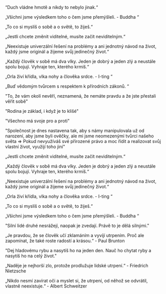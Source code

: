  “Duch vládne hmotě a nikdy to nebylo jinak.“

„Všichni jsme výsledkem toho o čem jsme přemýšleli. - Buddha “

„To co si myslíš o sobě a o světě, to žiješ.“

„Jestli chcete změnit viditelné, musíte začít neviditelným.“

„Neexistuje univerzální řešení na problémy a ani jednotný návod na život, každý jsme originál a žijeme svůj jedinečný život.“

„Každý člověk v sobě má dva vlky. Jeden je dobrý a jeden zlý a neustále spolu bojují. Vyhraje ten, kterého krmíš.“

„Orla živí křídla, vlka nohy a člověka srdce. - I-ting “

„Buď vědomým tvůrcem s respektem k přírodních zákonů. “ 

"To, že vám okolí nevěří, neznamená, že nemáte pravdu a že jste přestali věřit sobě"

"Rodina je základ, i když je to klišé"

"Všechno má svoje pro a proti"

"Společnost je dnes nastavena tak, aby s námy manipulovala už od narození, aby jsme byli ověčky, ale mi jsme neomezenými tvůrci našeho světa => Pokud nevyužíváš své přirozené právo a moc řídit a realizovat svůj vlastní život, využijí toho jiní"

„Jestli chcete změnit viditelné, musíte začít neviditelným.“

„Každý člověk v sobě má dva vlky. Jeden je dobrý a jeden zlý a neustále spolu bojují. Vyhraje ten, kterého krmíš.“

„Neexistuje univerzální řešení na problémy a ani jednotný návod na život, každý jsme originál a žijeme svůj jedinečný život.“


„Orla živí křídla, vlka nohy a člověka srdce. - I-ting “

„To co si myslíš o sobě a o světě, to žiješ.“

„Všichni jsme výsledkem toho o čem jsme přemýšleli. - Buddha “

"Silní lidé druhé nesrážejí, naopak je zvedají. Právě to je dělá silnými."

„Je pravdou, že se člověk učí zklamáním a vyvíjí utrpením. Proč ale zapomínat, že také roste radostí a krásou.“ - Paul Brunton

"Dej hladovému rybu a nasytíš ho na jeden den. Nauč ho chytat ryby a nasytíš ho na celý život."


„Naděje je nejhorší zlo, protože prodlužuje lidské utrpení.“ - Friedrich Nietzsche

„Nikdo nesmí zavírat oči a myslet si, že utrpení, od něhož se odvrátil, vlastně neexistuje.“ - Albert Schweitzer 

